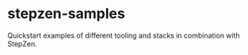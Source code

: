 # stepzen-samples
Quickstart examples of different tooling and stacks in combination with StepZen. 

